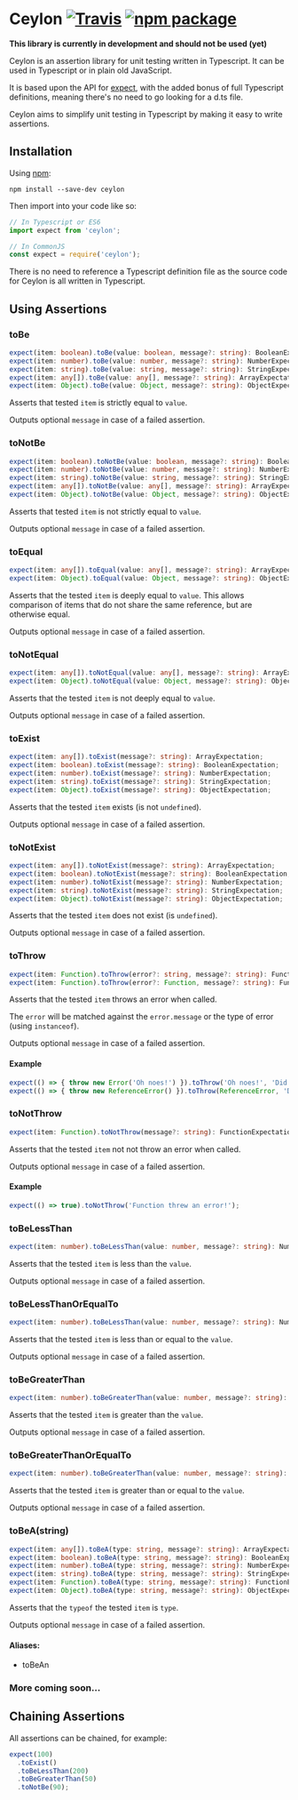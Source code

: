 # Ceylon [![Travis][build-badge]][build] [![npm package][npm-badge]][npm]

[build-badge]: https://img.shields.io/travis/dylanparry/ceylon/master.svg?style=flat-square
[build]: https://travis-ci.org/dylanparry/ceylon

[npm-badge]: https://img.shields.io/npm/v/ceylon.svg?style=flat-square
[npm]: https://www.npmjs.org/package/ceylon

**This library is currently in development and should not be used (yet)**

Ceylon is an assertion library for unit testing written in Typescript. It can be used in Typescript or in plain old JavaScript.

It is based upon the API for [expect](https://github.com/mjackson/expect/), with the added bonus of full Typescript definitions, meaning there's no need to go looking for a d.ts file.

Ceylon aims to simplify unit testing in Typescript by making it easy to write assertions.

## Installation

Using [npm](https://www.npmjs.com/package/ceylon):

    npm install --save-dev ceylon

Then import into your code like so:

```typescript
// In Typescript or ES6
import expect from 'ceylon';

// In CommonJS
const expect = require('ceylon');
```

There is no need to reference a Typescript definition file as the source code for Ceylon is all written in Typescript.

## Using Assertions

### toBe

```typescript
expect(item: boolean).toBe(value: boolean, message?: string): BooleanExpectation;
expect(item: number).toBe(value: number, message?: string): NumberExpectation;
expect(item: string).toBe(value: string, message?: string): StringExpectation;
expect(item: any[]).toBe(value: any[], message?: string): ArrayExpectation;
expect(item: Object).toBe(value: Object, message?: string): ObjectExpectation;
```

Asserts that tested `item` is strictly equal to `value`.

Outputs optional `message` in case of a failed assertion.

### toNotBe

```typescript
expect(item: boolean).toNotBe(value: boolean, message?: string): BooleanExpectation;
expect(item: number).toNotBe(value: number, message?: string): NumberExpectation;
expect(item: string).toNotBe(value: string, message?: string): StringExpectation;
expect(item: any[]).toNotBe(value: any[], message?: string): ArrayExpectation;
expect(item: Object).toNotBe(value: Object, message?: string): ObjectExpectation;
```

Asserts that tested `item` is not strictly equal to `value`.

Outputs optional `message` in case of a failed assertion.

### toEqual

```typescript
expect(item: any[]).toEqual(value: any[], message?: string): ArrayExpectation;
expect(item: Object).toEqual(value: Object, message?: string): ObjectExpectation;
```

Asserts that the tested `item` is deeply equal to `value`. This allows comparison of items that do not share the same reference, but are otherwise equal.

Outputs optional `message` in case of a failed assertion.

### toNotEqual

```typescript
expect(item: any[]).toNotEqual(value: any[], message?: string): ArrayExpectation;
expect(item: Object).toNotEqual(value: Object, message?: string): ObjectExpectation;
```

Asserts that the tested `item` is not deeply equal to `value`.

Outputs optional `message` in case of a failed assertion.

### toExist

```typescript
expect(item: any[]).toExist(message?: string): ArrayExpectation;
expect(item: boolean).toExist(message?: string): BooleanExpectation;
expect(item: number).toExist(message?: string): NumberExpectation;
expect(item: string).toExist(message?: string): StringExpectation;
expect(item: Object).toExist(message?: string): ObjectExpectation;
```

Asserts that the tested `item` exists (is not `undefined`).

Outputs optional `message` in case of a failed assertion.

### toNotExist

```typescript
expect(item: any[]).toNotExist(message?: string): ArrayExpectation;
expect(item: boolean).toNotExist(message?: string): BooleanExpectation;
expect(item: number).toNotExist(message?: string): NumberExpectation;
expect(item: string).toNotExist(message?: string): StringExpectation;
expect(item: Object).toNotExist(message?: string): ObjectExpectation;
```

Asserts that the tested `item` does not exist (is `undefined`).

Outputs optional `message` in case of a failed assertion.

### toThrow

```typescript
expect(item: Function).toThrow(error?: string, message?: string): FunctionExpectation;
expect(item: Function).toThrow(error?: Function, message?: string): FunctionExpectation
```

Asserts that the tested `item` throws an error when called.

The `error` will be matched against the `error.message` or the type of error (using `instanceof`).

Outputs optional `message` in case of a failed assertion.

#### Example

```typescript
expect(() => { throw new Error('Oh noes!') }).toThrow('Oh noes!', 'Did not throw "Oh noes!"');
expect(() => { throw new ReferenceError() }).toThrow(ReferenceError, 'Did not throw a ReferenceError!');
```

### toNotThrow

```typescript
expect(item: Function).toNotThrow(message?: string): FunctionExpectation;
```

Asserts that the tested `item` not not throw an error when called.

Outputs optional `message` in case of a failed assertion.

#### Example

```typescript
expect(() => true).toNotThrow('Function threw an error!');
```

### toBeLessThan

```typescript
expect(item: number).toBeLessThan(value: number, message?: string): NumberExpectation;
```

Asserts that the tested `item` is less than the `value`.

Outputs optional `message` in case of a failed assertion.

### toBeLessThanOrEqualTo

```typescript
expect(item: number).toBeLessThan(value: number, message?: string): NumberExpectation;
```

Asserts that the tested `item` is less than or equal to the `value`.

Outputs optional `message` in case of a failed assertion.

### toBeGreaterThan

```typescript
expect(item: number).toBeGreaterThan(value: number, message?: string): NumberExpectation;
```

Asserts that the tested `item` is greater than the `value`.

Outputs optional `message` in case of a failed assertion.

### toBeGreaterThanOrEqualTo

```typescript
expect(item: number).toBeGreaterThan(value: number, message?: string): NumberExpectation;
```

Asserts that the tested `item` is greater than or equal to the `value`.

Outputs optional `message` in case of a failed assertion.

### toBeA(string)

```typescript
expect(item: any[]).toBeA(type: string, message?: string): ArrayExpectation;
expect(item: boolean).toBeA(type: string, message?: string): BooleanExpectation;
expect(item: number).toBeA(type: string, message?: string): NumberExpectation;
expect(item: string).toBeA(type: string, message?: string): StringExpectation;
expect(item: Function).toBeA(type: string, message?: string): FunctionExpectation;
expect(item: Object).toBeA(type: string, message?: string): ObjectExpectation;
```

Asserts that the `typeof` the tested `item` is `type`.

Outputs optional `message` in case of a failed assertion.

#### Aliases:

- toBeAn

### More coming soon…

## Chaining Assertions

All assertions can be chained, for example:

```typescript
expect(100)
  .toExist()
  .toBeLessThan(200)
  .toBeGreaterThan(50)
  .toNotBe(90);
```
